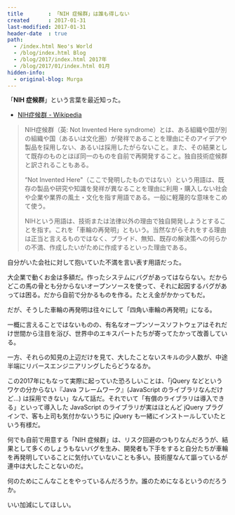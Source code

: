```yaml
---
title        : 「NIH 症候群」は誰も得しない
created      : 2017-01-31
last-modified: 2017-01-31
header-date  : true
path:
  - /index.html Neo's World
  - /blog/index.html Blog
  - /blog/2017/index.html 2017年
  - /blog/2017/01/index.html 01月
hidden-info:
  - original-blog: Murga
---
```


「__NIH 症候群__」という言葉を最近知った。

- [NIH症候群 - Wikipedia](https://ja.wikipedia.org/wiki/NIH%E7%97%87%E5%80%99%E7%BE%A4)

> NIH症候群（英: Not Invented Here syndrome）とは、ある組織や国が別の組織や国（あるいは文化圏）が発祥であることを理由にそのアイデアや製品を採用しない、あるいは採用したがらないこと。また、その結果として既存のものとほぼ同一のものを自前で再開発すること。独自技術症候群と訳されることもある。
> 
> “Not Invented Here"（ここで発明したものではない）という用語は、既存の製品や研究や知識を発祥が異なることを理由に利用・購入しない社会や企業や業界の風土・文化を指す用語である。一般に軽蔑的な意味をこめて使う。
> 
> NIHという用語は、技術または法律以外の理由で独自開発しようとすることを指す。これを「車輪の再発明」ともいう。当然ながらそれをする理由は正当と言えるものではなく、プライド、無知、既存の解決策への何らかの不満、作成したいがために作成するといった理由である。

自分がいた会社に対して抱いていた不満を言い表す用語だった。

大企業で動くお金は多額だ。作ったシステムにバグがあってはならない。だからどこの馬の骨とも分からないオープンソースを使って、それに起因するバグがあっては困る。だから自前で分かるものを作る。たとえ金がかかってもだ。

だが、そうした車輪の再発明は往々にして「四角い車輪の再発明」になる。

一概に言えることではないものの、有名なオープンソースソフトウェアはそれだけ世間から注目を浴び、世界中のエキスパートたちが寄ってたかって改善している。

一方、それらの知見の上辺だけを見て、大したことないスキルの少人数が、中途半端にリバースエンジニアリングしたらどうなるか。

この2017年にもなって実際に起っていた恐ろしいことは、「jQuery などというワケの分からない『Java フレームワーク』(JavaScript のライブラリなんだけど…) は採用できない」なんて話だ。それでいて「有償のライブラリは導入できる」といって導入した JavaScript のライブラリが実はほとんど jQuery プラグインで、客も上司も気付かないうちに jQuery も一緒にインストールしていたという有様だ。

何でも自前で用意する「NIH 症候群」は、リスク回避のつもりなんだろうが、結果として多くのしょうもないバグを生み、開発者も下手をすると自分たちが車輪を再発明していることに気付いていないことも多い。技術屋なんて謳っているが連中は大したことないのだ。

何のためにこんなことをやっているんだろうか。誰のためになるというのだろうか。

いい加減にしてほしい。
